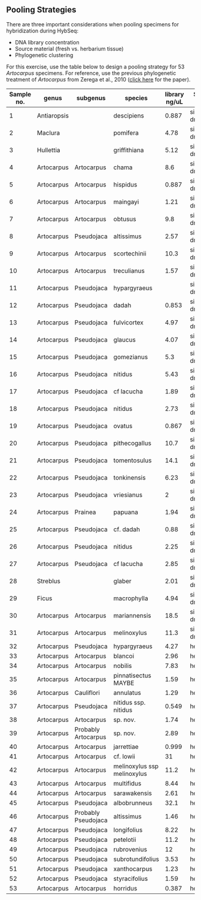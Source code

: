 ## Pooling Strategies

There are three important considerations when pooling specimens for hybridization during HybSeq:

* DNA library concentration
* Source material (fresh vs. herbarium tissue)
* Phylogenetic clustering

For this exercise, use the table below to design a pooling strategy for 53 *Artocarpus* specimens. For reference, use the previous phylogenetic treatment of *Artocarpus* from Zerega et al., 2010 ([click here](Slides/Zerega2010.pdf) for the paper).

Sample no. | genus | subgenus | species | library ng/uL | Sample type | 
--- | --- | --- | --- | --- | --- |
1 | Antiaropsis |  | descipiens | 0.887 | silica-dried | 
2 | Maclura |  | pomifera | 4.78 | silica-dried | 
3 | Hullettia |  | griffithiana | 5.12 | silica-dried | 
4 | Artocarpus | Artocarpus | chama | 8.6 | silica-dried | 
5 | Artocarpus | Artocarpus | hispidus | 0.887 | silica-dried | 
6 | Artocarpus | Artocarpus | maingayi | 1.21 | silica-dried | 
7 | Artocarpus | Artocarpus | obtusus | 9.8 | silica-dried | 
8 | Artocarpus | Pseudojaca | altissimus | 2.57 | silica-dried | 
9 | Artocarpus | Artocarpus | scortechinii | 10.3 | silica-dried | 
10 | Artocarpus | Artocarpus | treculianus | 1.57 | silica-dried | 
11 | Artocarpus | Pseudojaca | hypargyraeus |  | silica-dried | 
12 | Artocarpus | Pseudojaca | dadah | 0.853 | silica-dried | 
13 | Artocarpus | Pseudojaca | fulvicortex | 4.97 | silica-dried | 
14 | Artocarpus | Pseudojaca | glaucus | 4.07 | silica-dried | 
15 | Artocarpus | Pseudojaca | gomezianus | 5.3 | silica-dried | 
16 | Artocarpus | Pseudojaca | nitidus | 5.43 | silica-dried | 
17 | Artocarpus | Pseudojaca | cf lacucha | 1.89 | silica-dried | 
18 | Artocarpus | Pseudojaca | nitidus | 2.73 | silica-dried | 
19 | Artocarpus | Pseudojaca | ovatus | 0.867 | silica-dried | 
20 | Artocarpus | Pseudojaca | pithecogallus | 10.7 | silica-dried | 
21 | Artocarpus | Pseudojaca | tomentosulus | 14.1 | silica-dried | 
22 | Artocarpus | Pseudojaca | tonkinensis | 6.23 | silica-dried | 
23 | Artocarpus | Pseudojaca | vriesianus | 2 | silica-dried | 
24 | Artocarpus | Prainea | papuana | 1.94 | silica-dried | 
25 | Artocarpus | Pseudojaca | cf. dadah | 0.88 | silica-dried | 
26 | Artocarpus | Pseudojaca | nitidus | 2.25 | silica-dried | 
27 | Artocarpus | Pseudojaca | cf lacucha | 2.85 | silica-dried | 
28 | Streblus |  | glaber | 2.01 | silica-dried | 
29 | Ficus |  | macrophylla | 4.94 | silica-dried | 
30 | Artocarpus | Artocarpus | mariannensis | 18.5 | silica-dried | 
31 | Artocarpus | Artocarpus | melinoxylus | 11.3 | silica-dried | 
32 | Artocarpus | Pseudojaca | hypargyraeus | 4.27 | herbarium | 
33 | Artocarpus | Artocarpus | blancoi | 2.96 | herbarium | 
34 | Artocarpus | Artocarpus | nobilis | 7.83 | herbarium | 
35 | Artocarpus | Artocarpus | pinnatisectus MAYBE | 1.59 | herbarium | 
36 | Artocarpus | Cauliflori | annulatus | 1.29 | herbarium | 
37 | Artocarpus | Pseudojaca | nitidus ssp. nitidus | 0.549 | herbarium | 
38 | Artocarpus | Artocarpus | sp. nov. | 1.74 | herbarium | 
39 | Artocarpus | Probably Artocarpus | sp. nov. | 2.89 | herbarium | 
40 | Artocarpus | Artocarpus | jarrettiae | 0.999 | herbarium | 
41 | Artocarpus | Artocarpus | cf. lowii | 31 | herbarium | 
42 | Artocarpus | Artocarpus | melinoxylus ssp melinoxylus | 11.2 | herbarium | 
43 | Artocarpus | Artocarpus | multifidus | 8.44 | herbarium | 
44 | Artocarpus | Artocarpus | sarawakensis | 2.61 | herbarium | 
45 | Artocarpus | Pseudojaca | albobrunneus | 32.1 | herbarium | 
46 | Artocarpus | Probably Pseudojaca | altissimus | 1.46 | herbarium | 
47 | Artocarpus | Pseudojaca | longifolius | 8.22 | herbarium | 
48 | Artocarpus | Pseudojaca | petelotii | 11.2 | herbarium | 
49 | Artocarpus | Pseudojaca | rubrovenius | 12 | herbarium | 
50 | Artocarpus | Pseudojaca | subrotundifolius | 3.53 | herbarium | 
51 | Artocarpus | Pseudojaca | xanthocarpus | 1.23 | herbarium | 
52 | Artocarpus | Pseudojaca | styracifolius | 1.59 | herbarium | 
53 | Artocarpus | Artocarpus | horridus | 0.387 | herbarium